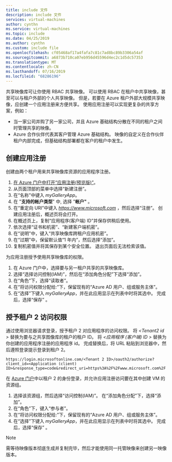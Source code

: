 ```yaml
---
title: include 文件
description: include 文件
services: virtual-machines
author: cynthn
ms.service: virtual-machines
ms.topic: include
ms.date: 04/25/2019
ms.author: cynthn
ms.custom: include file
ms.openlocfilehash: cf05468af17a4fafa7c81c7ad8bc89b3306a54af
ms.sourcegitcommit: a6873b710ca07eb956d45596d4ec2c1d5dc57353
ms.translationtype: MT
ms.contentlocale: zh-CN
ms.lasthandoff: 07/16/2019
ms.locfileid: "68286196"
---
```

共享映像库可让你使用 RBAC 共享映像。 可以使用 RBAC 在租户中共享映像，甚至可以与租户外部的个人共享映像。 但是，若要在 Azure 租户外部大规模共享映像，应创建一个应用注册来方便共享。  使用应用注册可以实现更复杂的共享方案，例如： 

* 当一家公司并购了另一家公司，并且 Azure 基础结构分散在不同的租户之间时管理共享的映像。 
* Azure 合作伙伴代表其客户管理 Azure 基础结构。 映像的自定义在合作伙伴租户内部完成，但基础结构部署都在客户的租户中发生。 


## <a name="create-the-app-registration"></a>创建应用注册

创建由两个租户用来共享映像库资源的应用程序注册。
1. [在 Azure 门户中打开“应用注册(预览版)”](https://ms.portal.azure.com/#blade/Microsoft_AAD_RegisteredApps/ApplicationsListBlade/quickStartType//sourceType/)。    
1. 从页面顶部的菜单中选择“新建注册”。 
1. 在“名称”中键入 *myGalleryApp*。 
1. 在 "**支持的帐户类型**" 中, 选择 "**帐户"** 。
1. 在“重定向 URI”中键入 *https://www.microsoft.com* ，然后选择“注册”。   创建应用注册后，概述页将会打开。
1. 在概述页上，复制“应用程序(客户端) ID”并保存供稍后使用。    
1. 依次选择“证书和机密”、“新建客户端机密”。  
1. 在“说明”中，键入“共享映像库跨租户应用机密”。  
1. 在“过期”中，保留默认值“1 年内”，然后选择“添加”。   
1. 复制机密值并将其保存到某个安全位置。 退出页面后无法检索该值。


为应用注册授予使用共享映像库的权限。
1. 在 Azure 门户中，选择要与另一租户共享的共享映像库。
1. 选择“选择访问控制(IAM)”，然后在“添加角色分配”下选择“添加”。    
1. 在“角色”下，选择“读取者”。  
1. 在“将访问权限分配给:”下，保留现有的“Azure AD 用户、组或服务主体”。  
1. 在“选择”下键入 *myGalleryApp*，并在此应用显示在列表中时将其选中。  完成后，选择“保存”  。


## <a name="give-tenant-2-access"></a>授予租户 2 访问权限

通过使用浏览器请求登录，授予租户 2 对应用程序的访问权限。 将 *\<Tenant2 id >* 替换为要与之共享图像库的租户的租户 ID。 将 *\<应用程序 (客户端) ID >* 替换为你创建的应用程序注册的应用程序 id。 完成替换后，将 URL 粘贴到浏览器中，然后遵照登录提示登录到租户 2。

```
https://login.microsoftonline.com/<Tenant 2 ID>/oauth2/authorize?client_id=<Application (client) ID>&response_type=code&redirect_uri=https%3A%2F%2Fwww.microsoft.com%2F 
```

在 [Azure 门户](https://portal.azure.com)中以租户 2 的身份登录，并允许应用注册访问要在其中创建 VM 的资源组。

1. 选择该资源组，然后选择“访问控制(IAM)”。  在“添加角色分配”下，选择“添加”。   
1. 在“角色”下，键入“参与者”。  
1. 在“将访问权限分配给:”下，保留现有的“Azure AD 用户、组或服务主体”。  
1. 在“选择”下键入 *myGalleryApp*，并在此应用显示在列表中时将其选中。  完成后，选择“保存”  。

> [!NOTE]
> 需等待映像版本彻底生成并复制完毕，然后才能使用同一托管映像来创建另一映像版本。

